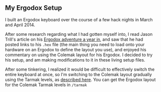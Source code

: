 ## My Ergodox Setup

I built an Ergodox keyboard over the course of a few hack nights in March and April 2014.

After some research regarding what I had gotten myself into, I read Jason Trill's article on his [Ergodox adventure a year in](http://jjt.io/2013/11/25/why-any-developer-should-check-out-the-ergodox-keyboard/), and saw that he had posted links to his `.hex` file (the main thing you need to load onto your hardware on an Ergodox to define the layout you use), and enjoyed his commentary on using the Colemak layout for his Ergodox. I decided to try his setup, and am making modifications to it in these living setup files.

After some tinkering, I realized it would be difficult to effectively switch the entire keyboard at once, so I'm switching to the Colemak layout gradually using the Tarmak levels, as [described here](http://forum.colemak.com/viewtopic.php?pid=8786#p8786). You can get the Ergodox layout for the Colemak Tarmak levels in `/tarmak`
